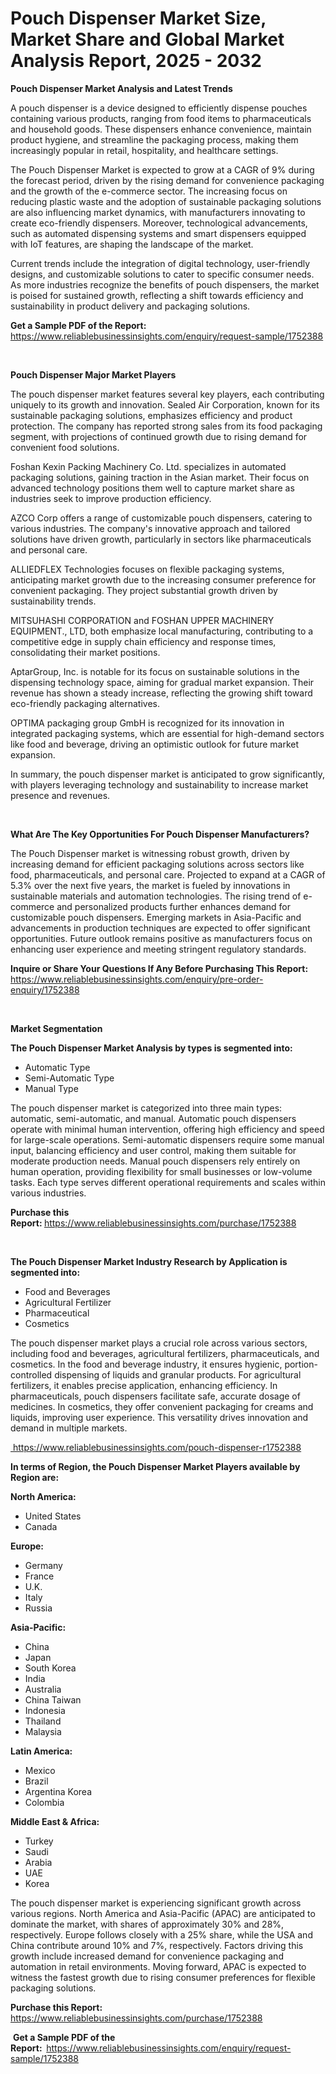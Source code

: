 <p><h1>Pouch Dispenser Market Size, Market Share and Global Market Analysis Report, 2025 - 2032</h1></p><p><strong>Pouch Dispenser Market Analysis and Latest Trends</strong></p>
<p><p>A pouch dispenser is a device designed to efficiently dispense pouches containing various products, ranging from food items to pharmaceuticals and household goods. These dispensers enhance convenience, maintain product hygiene, and streamline the packaging process, making them increasingly popular in retail, hospitality, and healthcare settings.</p><p>The Pouch Dispenser Market is expected to grow at a CAGR of 9% during the forecast period, driven by the rising demand for convenience packaging and the growth of the e-commerce sector. The increasing focus on reducing plastic waste and the adoption of sustainable packaging solutions are also influencing market dynamics, with manufacturers innovating to create eco-friendly dispensers. Moreover, technological advancements, such as automated dispensing systems and smart dispensers equipped with IoT features, are shaping the landscape of the market.</p><p>Current trends include the integration of digital technology, user-friendly designs, and customizable solutions to cater to specific consumer needs. As more industries recognize the benefits of pouch dispensers, the market is poised for sustained growth, reflecting a shift towards efficiency and sustainability in product delivery and packaging solutions.</p></p>
<p><strong>Get a Sample PDF of the Report:&nbsp;</strong> <a href="https://www.reliablebusinessinsights.com/enquiry/request-sample/1752388?utm_campaign=2950&utm_medium=2&utm_source=Github&utm_content=ia&utm_term=17042025&utm_id=pouch-dispenser">https://www.reliablebusinessinsights.com/enquiry/request-sample/1752388</a></p>
<p>&nbsp;</p>
<p><strong>Pouch Dispenser Major Market Players</strong></p>
<p><p>The pouch dispenser market features several key players, each contributing uniquely to its growth and innovation. Sealed Air Corporation, known for its sustainable packaging solutions, emphasizes efficiency and product protection. The company has reported strong sales from its food packaging segment, with projections of continued growth due to rising demand for convenient food solutions.</p><p>Foshan Kexin Packing Machinery Co. Ltd. specializes in automated packaging solutions, gaining traction in the Asian market. Their focus on advanced technology positions them well to capture market share as industries seek to improve production efficiency.</p><p>AZCO Corp offers a range of customizable pouch dispensers, catering to various industries. The company's innovative approach and tailored solutions have driven growth, particularly in sectors like pharmaceuticals and personal care.</p><p>ALLIEDFLEX Technologies focuses on flexible packaging systems, anticipating market growth due to the increasing consumer preference for convenient packaging. They project substantial growth driven by sustainability trends.</p><p>MITSUHASHI CORPORATION and FOSHAN UPPER MACHINERY EQUIPMENT., LTD, both emphasize local manufacturing, contributing to a competitive edge in supply chain efficiency and response times, consolidating their market positions.</p><p>AptarGroup, Inc. is notable for its focus on sustainable solutions in the dispensing technology space, aiming for gradual market expansion. Their revenue has shown a steady increase, reflecting the growing shift toward eco-friendly packaging alternatives.</p><p>OPTIMA packaging group GmbH is recognized for its innovation in integrated packaging systems, which are essential for high-demand sectors like food and beverage, driving an optimistic outlook for future market expansion.</p><p>In summary, the pouch dispenser market is anticipated to grow significantly, with players leveraging technology and sustainability to increase market presence and revenues.</p></p>
<p>&nbsp;</p>
<p><strong>What Are The Key Opportunities For Pouch Dispenser Manufacturers?</strong></p>
<p><p>The Pouch Dispenser market is witnessing robust growth, driven by increasing demand for efficient packaging solutions across sectors like food, pharmaceuticals, and personal care. Projected to expand at a CAGR of 5.3% over the next five years, the market is fueled by innovations in sustainable materials and automation technologies. The rising trend of e-commerce and personalized products further enhances demand for customizable pouch dispensers. Emerging markets in Asia-Pacific and advancements in production techniques are expected to offer significant opportunities. Future outlook remains positive as manufacturers focus on enhancing user experience and meeting stringent regulatory standards.</p></p>
<p><strong>Inquire or Share Your Questions If Any Before Purchasing This Report:</strong> <a href="https://www.reliablebusinessinsights.com/enquiry/pre-order-enquiry/1752388?utm_campaign=2950&utm_medium=2&utm_source=Github&utm_content=ia&utm_term=17042025&utm_id=pouch-dispenser">https://www.reliablebusinessinsights.com/enquiry/pre-order-enquiry/1752388</a></p>
<p>&nbsp;</p>
<p><strong>Market Segmentation</strong></p>
<p><strong>The Pouch Dispenser Market Analysis by types is segmented into:</strong></p>
<p><ul><li>Automatic Type</li><li>Semi-Automatic Type</li><li>Manual Type</li></ul></p>
<p><p>The pouch dispenser market is categorized into three main types: automatic, semi-automatic, and manual. Automatic pouch dispensers operate with minimal human intervention, offering high efficiency and speed for large-scale operations. Semi-automatic dispensers require some manual input, balancing efficiency and user control, making them suitable for moderate production needs. Manual pouch dispensers rely entirely on human operation, providing flexibility for small businesses or low-volume tasks. Each type serves different operational requirements and scales within various industries.</p></p>
<p><strong>Purchase this Report:&nbsp;</strong><a href="https://www.reliablebusinessinsights.com/purchase/1752388?utm_campaign=2950&utm_medium=2&utm_source=Github&utm_content=ia&utm_term=17042025&utm_id=pouch-dispenser">https://www.reliablebusinessinsights.com/purchase/1752388</a></p>
<p>&nbsp;</p>
<p><strong>The Pouch Dispenser Market Industry Research by Application is segmented into:</strong></p>
<p><ul><li>Food and Beverages</li><li>Agricultural Fertilizer</li><li>Pharmaceutical</li><li>Cosmetics</li></ul></p>
<p><p>The pouch dispenser market plays a crucial role across various sectors, including food and beverages, agricultural fertilizers, pharmaceuticals, and cosmetics. In the food and beverage industry, it ensures hygienic, portion-controlled dispensing of liquids and granular products. For agricultural fertilizers, it enables precise application, enhancing efficiency. In pharmaceuticals, pouch dispensers facilitate safe, accurate dosage of medicines. In cosmetics, they offer convenient packaging for creams and liquids, improving user experience. This versatility drives innovation and demand in multiple markets.</p></p>
<p><a href="https://www.reliablebusinessinsights.com/pouch-dispenser-r1752388?utm_campaign=2950&utm_medium=2&utm_source=Github&utm_content=ia&utm_term=17042025&utm_id=pouch-dispenser">&nbsp;https://www.reliablebusinessinsights.com/pouch-dispenser-r1752388</a></p>
<p><strong>In terms of Region, the Pouch Dispenser Market Players available by Region are:</strong></p>
<p>
    <p> <strong> North America: </strong>
        <ul>
            <li>United States</li>
            <li>Canada</li>
        </ul>
        </p> 
    <p> <strong> Europe: </strong>
        <ul>
            <li>Germany</li>
            <li>France</li>
            <li>U.K.</li>
            <li>Italy</li>
            <li>Russia</li>
        </ul>
        </p> 
    <p> <strong> Asia-Pacific: </strong>
        <ul>
            <li>China</li>
            <li>Japan</li>
            <li>South Korea</li>
            <li>India</li>
            <li>Australia</li>
            <li>China Taiwan</li>
            <li>Indonesia</li>
            <li>Thailand</li>
            <li>Malaysia</li>
        </ul>
        </p> 
    <p> <strong> Latin America: </strong>
        <ul>
            <li>Mexico</li>
            <li>Brazil</li>
            <li>Argentina Korea</li>
            <li>Colombia</li>
        </ul>
        </p> 
    <p> <strong> Middle East & Africa: </strong>
        <ul>
            <li>Turkey</li>
            <li>Saudi</li>
            <li>Arabia</li>
            <li>UAE</li>
            <li>Korea</li>
        </ul>
    </p>
    </p>
<p><p>The pouch dispenser market is experiencing significant growth across various regions. North America and Asia-Pacific (APAC) are anticipated to dominate the market, with shares of approximately 30% and 28%, respectively. Europe follows closely with a 25% share, while the USA and China contribute around 10% and 7%, respectively. Factors driving this growth include increased demand for convenience packaging and automation in retail environments. Moving forward, APAC is expected to witness the fastest growth due to rising consumer preferences for flexible packaging solutions.</p></p>
<p><strong>Purchase this Report: </strong><a href="https://www.reliablebusinessinsights.com/purchase/1752388?utm_campaign=2950&utm_medium=2&utm_source=Github&utm_content=ia&utm_term=17042025&utm_id=pouch-dispenser">https://www.reliablebusinessinsights.com/purchase/1752388</a></p>
<p>&nbsp;<strong>Get a Sample PDF of the Report:&nbsp;&nbsp;</strong><a href="https://www.reliablebusinessinsights.com/enquiry/request-sample/1752388?utm_campaign=2950&utm_medium=2&utm_source=Github&utm_content=ia&utm_term=17042025&utm_id=pouch-dispenser">https://www.reliablebusinessinsights.com/enquiry/request-sample/1752388</a></p>
<p><strong></strong></p>
<p><p></p><p></p><p></p></p>